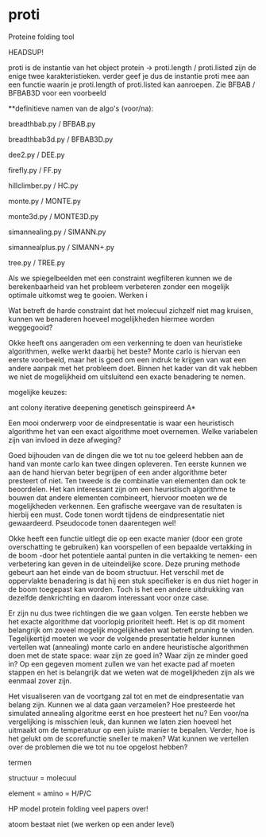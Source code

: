 # proti
Proteine folding tool

HEADSUP!

proti is de instantie van het object protein -> proti.length / proti.listed zijn de enige twee karakteristieken. verder geef je dus de instantie proti mee aan een functie waarin je proti.length of proti.listed kan aanroepen. Zie BFBAB / BFBAB3D voor een voorbeeld



**definitieve namen van de algo's (voor/na):

breadthbab.py / BFBAB.py

breadthbab3d.py / BFBAB3D.py

dee2.py / DEE.py

firefly.py / FF.py

hillclimber.py / HC.py

monte.py / MONTE.py

monte3d.py / MONTE3D.py

simannealing.py / SIMANN.py

simannealplus.py / SIMANN+.py

tree.py / TREE.py





Als we spiegelbeelden met een constraint wegfilteren kunnen we de berekenbaarheid van het probleem verbeteren zonder een mogelijk optimale uitkomst weg te gooien. Werken i  

Wat betreft de harde constraint dat het molecuul zichzelf niet mag kruisen, kunnen we benaderen hoeveel mogelijkheden hiermee worden weggegooid? 

Okke heeft ons aangeraden om een verkenning te doen van heuristieke algorithmen, welke werkt daarbij het beste? Monte carlo is hiervan een eerste voorbeeld, maar het is goed om een indruk te krijgen van wat een andere aanpak met het probleem doet. Binnen het kader van dit vak hebben we niet de mogelijkheid om uitsluitend een exacte benadering te nemen.

mogelijke keuzes: 

ant colony 
iterative deepening
genetisch geinspireerd 
A*

Een mooi onderwerp voor de eindpresentatie is waar een heuristisch algorithme het van een exact algorithme moet overnemen. Welke variabelen zijn van invloed in deze afweging? 

Goed bijhouden van de dingen die we tot nu toe geleerd hebben aan de hand van monte carlo kan twee dingen opleveren. Ten eerste kunnen we aan de hand hiervan beter begrijpen of een ander algorithme beter presteert of niet. Ten tweede is de combinatie van elementen dan ook te beoordelen. Het kan interessant zijn om een heuristisch algorithme te bouwen dat andere elementen combineert, hiervoor moeten we de mogelijkheden verkennen. Een grafische weergave van de resultaten is hierbij een must. Code tonen wordt tijdens de eindpresentatie niet gewaardeerd. Pseudocode tonen daarentegen wel!

Okke heeft een functie uitlegt die op een exacte manier (door een grote overschatting te gebruiken) kan voorspellen of een bepaalde vertakking in de boom -door het potentiele aantal punten in die vertakking te nemen- een verbetering kan geven in de uiteindelijke score. Deze pruning methode gebeurt aan het einde van de boom structuur. Het verschil met de oppervlakte benadering is dat hij een stuk specifieker is en dus niet hoger in de boom toegepast kan worden. Toch is het een andere uitdrukking van dezelfde denkrichting en daarom interessant voor onze case. 

Er zijn nu dus twee richtingen die we gaan volgen. Ten eerste hebben we het exacte algorithme dat voorlopig prioriteit heeft. Het is op dit moment belangrijk om zoveel mogelijk mogelijkheden wat betreft pruning te vinden. Tegelijkertijd moeten we voor de volgende presentatie helder kunnen vertellen wat (annealing) monte carlo en andere heuristische algorithmen doen met de state space: waar zijn ze goed in? Waar zijn ze minder goed in? Op een gegeven moment zullen we van het exacte pad af moeten stappen en het is belangrijk dat we weten wat de mogelijkheden zijn als we eenmaal zover zijn. 

Het visualiseren van de voortgang zal tot en met de eindpresentatie van belang zijn. Kunnen we al data gaan verzamelen? Hoe presteerde het simulated annealing algoritme eerst en hoe presteert het nu? Een voor/na vergelijking is misschien leuk, dan kunnen we laten zien hoeveel het uitmaakt om de temperatuur op een juiste manier te bepalen. Verder, hoe is het gelukt om de scorefunctie sneller te maken? Wat kunnen we vertellen over de problemen die we tot nu toe opgelost hebben? 


termen

structuur = molecuul 

element = amino = H/P/C

HP model protein folding veel papers over!

atoom bestaat niet (we werken op een ander level)







